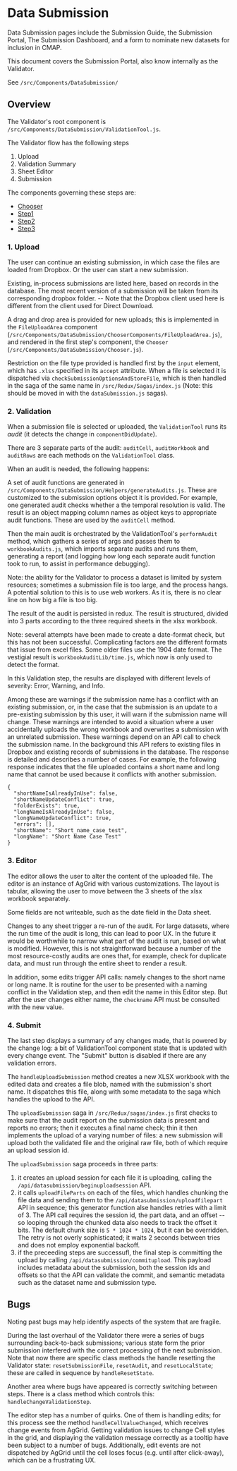 # Data Submission

Data Submission pages include the Submission Guide, the Submission Portal, The Submission Dashboard, and a form to nominate new datasets for inclusion in CMAP.

This document covers the Submission Portal, also know internally as the Validator.

See `/src/Components/DataSubmission/`

## Overview

The Validator's root component is `/src/Components/DataSubmission/ValidationTool.js`.

The Validator flow has the following steps

1. Upload
2. Validation Summary
3. Sheet Editor
4. Submission

The components governing these steps are:
- [Chooser](../src/Components/DataSubmission/Chooser.js)
- [Step1](../src/Components/DataSubmission/ValidationToolStep1.js)
- [Step2](../src/Components/DataSubmission/ValidationToolStep2.js)
- [Step3](../src/Components/DataSubmission/SubmitDataset.js)

### 1. Upload

The user can continue an existing submission, in which case the files are loaded from Dropbox. Or the user can start a new submission.

Existing, in-process submissions are listed here, based on records in the database. The most recent version of a submission will be taken from its corresponding dropbox folder. -- Note that the Dropbox client used here is different from the client used for Direct Download.

A drag and drop area is provided for new uploads; this is implemented in the `FileUploadArea` component (`/src/Components/DataSubmission/ChooserComponents/FileUploadArea.js`), and rendered in the first step's component, the `Chooser` (`/src/Components/DataSubmission/Chooser.js`).

Restriction on the file type provided is handled first by the `input` element, which has `.xlsx` specified in its `accept` attribute. When a file is selected it is dispatched via `checkSubmissionOptionsAndStoreFile`, which is then handled in the saga of the same name in `/src/Redux/Sagas/index.js` (Note: this should be moved in with the `dataSubmission.js` sagas).


### 2. Validation

When a submission file is selected or uploaded, the `ValidationTool` runs its *audit* (it detects the change in `componentDidUpdate`).

There are 3 separate parts of the audit: `auditCell`, `auditWorkbook` and `auditRows` are each methods on the `ValidationTool` class.

When an audit is needed, the following happens:

A set of audit functions are generated in `/src/Components/DataSubmission/Helpers/generateAudits.js`. These are customized to the submission options object it is provided. For example, one generated audit checks whether a the temporal resolution is valid. The result is an object mapping column names as object keys to appropriate audit functions. These are used by the `auditCell` method.

Then the main audit is orchestrated by the ValidationTool's `performAudit` method, which gathers a series of args and passes them to `workbookAudits.js`, which imports separate audits and runs them, generating a report (and logging how long each separate audit function took to run, to assist in performance debugging).

Note: the ability for the Validator to process a dataset is limited by system resources; sometimes a submission file is too large, and the process hangs. A potential solution to this is to use web workers. As it is, there is no clear line on how big a file is too big.

The result of the audit is persisted in redux. The result is structured, divided into 3 parts according to the three required sheets in the xlsx workbook.

Note: several attempts have been made to create a date-format check, but this has not been successful. Complicating factors are the different formats that issue from excel files. Some older files use the 1904 date format. The vestigial result is `workbookAuditLib/time.js`, which now is only used to detect the format.

In this Validation step, the results are displayed with different levels of severity: Error, Warning, and Info.

Among these are warnings if the submission name has a conflict with an existing submission, or, in the case that the submission is an update to a pre-existing submission by this user, it will warn if the submission name will change. These warnings are intended to avoid a situation where a user accidentally uploads the wrong workbook and overwrites a submission with an unrelated submission. These warnings depend on an API call to check the submission name. In the background this API refers to existing files in Dropbox and existing records of submissions in the database. The response is detailed and describes a number of cases. For example, the following response indicates that the file uploaded contains a short name and long name that cannot be used because it conflicts with another submission.

```
{
  "shortNameIsAlreadyInUse": false,
  "shortNameUpdateConflict": true,
  "folderExists": true,
  "longNameIsAlreadyInUse": false,
  "longNameUpdateConflict": true,
  "errors": [],
  "shortName": "Short_name_case_test",
  "longName": "Short Name Case Test"
}
```

### 3. Editor

The editor allows the user to alter the content of the uploaded file. The editor is an instance of AgGrid with various customizations. The layout is tabular, allowing the user to move between the 3 sheets of the xlsx workbook separately.

Some fields are not writeable, such as the date field in the Data sheet.

Changes to any sheet trigger a re-run of the audit. For large datasets, where the run time of the audit is long, this can lead to poor UX. In the future it would be worthwhile to narrow what part of the audit is run, based on what is modified. However, this is not straightforward because a number of the most resource-costly audits are ones that, for example, check for duplicate data, and must run through the entire sheet to render a result.

In addition, some edits trigger API calls: namely changes to the short name or long name. It is routine for the user to be presented with a naming conflict in the Validation step, and then edit the name in this Editor step. But after the user changes either name, the `checkname` API must be consulted with the new value.

### 4. Submit

The last step displays a summary of any changes made, that is powered by the change log: a bit of ValidationTool component state that is updated with every change event. The "Submit" button is disabled if there are any validation errors.

The `handleUploadSubmission` method creates a new XLSX workbook with the edited data and creates a file blob, named with the submission's short name. It dispatches this file, along with some metadata to the saga which handles the upload to the API.

The `uploadSubmission` saga in `/src/Redux/sagas/index.js` first checks to make sure that the audit report on the submission data is present and reports no errors; then it executes a final name check; thin it then implements the upload of a varying number of files: a new submission will upload both the validated file and the original raw file, both of which require an upload session id.

The `uploadSubmission` saga proceeds in three parts:
1. it creates an upload session for each file it is uploading, calling the `/api/datasubmission/beginuploadsession` API.
2. it calls `uploadFileParts` on each of the files, which handles chunking the file data and sending them to the `/api/datasubmission/uploadfilepart` API in sequence; this generator function alse handles retries with a limit of 3. The API call requires the session id, the part data, and an offset -- so looping through the chunked data also needs to track the offset it bits. The default chunk size is `5 * 1024 * 1024`, but it can be overridden. The retry is not overly sophisticated; it waits 2 seconds between tries and does not employ exponential backoff.
3. if the preceeding steps are successufl, the final step is committing the upload by calling `/api/datasubmission/commitupload`. This payload includes metadata about the submission, both the session ids and offsets so that the API can validate the commit, and semantic metadata such as the dataset name and submission type.


## Bugs

Noting past bugs may help identify aspects of the system that are fragile.

During the last overhaul of the Validator there were a series of bugs surrounding back-to-back submissions; various state form the prior submission interfered with the correct processing of the next submission. Note that now there are specific class methods the handle resetting the Validator state: `resetSubmissionFile`, `resetAudit`, and `resetLocalState`; these are called in sequence by `handleResetState`.

Another area where bugs have appeared is correctly switching between steps. There is a class method which controls this: `handleChangeValidationStep`.

The editor step has a number of quirks. One of them is handling edits; for this process see the method `handleCellValueChanged`, which receives change events from AgGrid. Getting validation issues to change Cell styles in the grid, and displaying the validation message correctly as a tooltip have been subject to a number of bugs. Additionally, edit events are not dispatched by AgGrid until the cell loses focus (e.g. until after click-away), which can be a frustrating UX.
